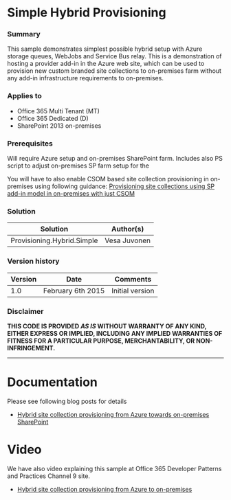 # Simple Hybrid Provisioning #

### Summary ###
This sample demonstrates simplest possible hybrid setup with Azure storage queues, WebJobs and Service Bus relay. This is a demonstration of hosting a provider add-in in the Azure web site, which can be used to provision new custom branded site collections to on-premises farm without any add-in infrastructure requirements to on-premises.


### Applies to ###
-  Office 365 Multi Tenant (MT)
-  Office 365 Dedicated (D)
-  SharePoint 2013 on-premises

### Prerequisites ###
Will require Azure setup and on-premises SharePoint farm. Includes also PS script to adjust on-premises SP farm setup for the 

You will have to also enable CSOM based site collection provisioning in on-premises using following guidance: [Provisioning site collections using SP add-in model in on-premises with just CSOM](http://blogs.msdn.com/b/vesku/archive/2014/06/09/provisioning-site-collections-using-sp-app-model-in-on-premises-with-just-csom.aspx) 

### Solution ###
Solution | Author(s)
---------|----------
Provisioning.Hybrid.Simple | Vesa Juvonen

### Version history ###
Version  | Date | Comments
---------| -----| --------
1.0  | February 6th 2015 | Initial version

### Disclaimer ###
**THIS CODE IS PROVIDED *AS IS* WITHOUT WARRANTY OF ANY KIND, EITHER EXPRESS OR IMPLIED, INCLUDING ANY IMPLIED WARRANTIES OF FITNESS FOR A PARTICULAR PURPOSE, MERCHANTABILITY, OR NON-INFRINGEMENT.**


----------

# Documentation #
Please see following blog posts for details

- [Hybrid site collection provisioning from Azure towards on-premises SharePoint](http://blogs.msdn.com/b/vesku/archive/2015/03/05/hybrid-site-collection-provisioning-from-azure-to-on-premises-sharepoint.aspx)

# Video #
We have also video explaining this sample at Office 365 Developer Patterns and Practices Channel 9 site. 

- [Hybrid site collection provisioning from Azure to on-premises](http://channel9.msdn.com/blogs/OfficeDevPnP/Hybrid-site-collection-provisioning-from-Azure-to-on-premises)